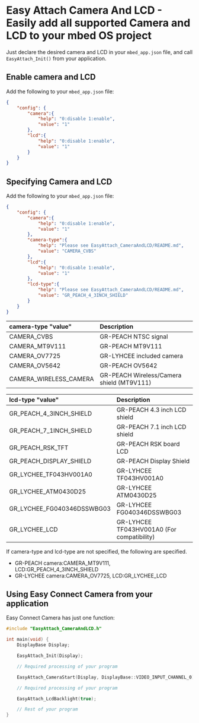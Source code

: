 # Easy Attach Camera And LCD - Easily add all supported Camera and LCD to your mbed OS project

Just declare the desired camera and LCD in your `mbed_app.json` file, and call `EasyAttach_Init()` from your application.

## Enable camera and LCD

Add the following to your ``mbed_app.json`` file:

```json
{
    "config": {
        "camera":{
            "help": "0:disable 1:enable",
            "value": "1"
        },
        "lcd":{
            "help": "0:disable 1:enable",
            "value": "1"
        }
    }
}
```

## Specifying Camera and LCD

Add the following to your ``mbed_app.json`` file:

```json
{
    "config": {
        "camera":{
            "help": "0:disable 1:enable",
            "value": "1"
        },
        "camera-type":{
            "help": "Please see EasyAttach_CameraAndLCD/README.md",
            "value": "CAMERA_CVBS"
        },
        "lcd":{
            "help": "0:disable 1:enable",
            "value": "1"
        },
        "lcd-type":{
            "help": "Please see EasyAttach_CameraAndLCD/README.md",
            "value": "GR_PEACH_4_3INCH_SHIELD"
        }
    }
}
```

| camera-type "value"        | Description                        |
|:---------------------------|:-----------------------------------|
| CAMERA_CVBS                | GR-PEACH NTSC signal               |
| CAMERA_MT9V111             | GR-PEACH MT9V111                   |
| CAMERA_OV7725              | GR-LYHCEE included camera          |
| CAMERA_OV5642              | GR-PEACH OV5642                    |
| CAMERA_WIRELESS_CAMERA     | GR-PEACH Wireless/Camera shield (MT9V111) |

| lcd-type "value"           | Description                        |
|:---------------------------|:-----------------------------------|
| GR_PEACH_4_3INCH_SHIELD    | GR-PEACH 4.3 inch LCD shield       |
| GR_PEACH_7_1INCH_SHIELD    | GR-PEACH 7.1 inch LCD shield       |
| GR_PEACH_RSK_TFT           | GR-PEACH RSK board LCD             |
| GR_PEACH_DISPLAY_SHIELD    | GR-PEACH Display Shield            |
| GR_LYCHEE_TF043HV001A0     | GR-LYHCEE TF043HV001A0             |
| GR_LYCHEE_ATM0430D25       | GR-LYHCEE ATM0430D25               |
| GR_LYCHEE_FG040346DSSWBG03 | GR-LYHCEE FG040346DSSWBG03         |
| GR_LYCHEE_LCD              | GR-LYHCEE TF043HV001A0 (For compatibility) |

If camera-type and lcd-type are not specified, the following are specified.
* GR-PEACH   camera:CAMERA_MT9V111, LCD:GR_PEACH_4_3INCH_SHIELD  
* GR-LYCHEE  camera:CAMERA_OV7725,  LCD:GR_LYCHEE_LCD  


## Using Easy Connect Camera from your application

Easy Connect Camera has just one function:

```cpp
#include "EasyAttach_CameraAndLCD.h"

int main(void) {
    DisplayBase Display;

    EasyAttach_Init(Display);

    // Required processing of your program

    EasyAttach_CameraStart(Display, DisplayBase::VIDEO_INPUT_CHANNEL_0);

    // Required processing of your program

    EasyAttach_LcdBacklight(true);

    // Rest of your program
}
```
